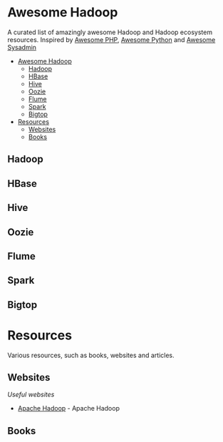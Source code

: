 # Awesome Hadoop

A curated list of amazingly awesome Hadoop and Hadoop ecosystem resources. Inspired by [Awesome PHP](https://github.com/ziadoz/awesome-php), [Awesome Python](https://github.com/vinta/awesome-python) and [Awesome Sysadmin](https://github.com/kahun/awesome-sysadmin)

- [Awesome Hadoop](#awesome-hadoop)
	- [Hadoop](#hadoop)
	- [HBase](#hbase)
	- [Hive](#hive)
	- [Oozie](#oozie)
	- [Flume](#flume)
	- [Spark](#spark)
	- [Bigtop](#bigtop)
- [Resources](#resources)
	- [Websites](#websites)
	- [Books](#books)

## Hadoop

## HBase

## Hive

## Oozie

## Flume

## Spark

## Bigtop

# Resources
Various resources, such as books, websites and articles.

## Websites
*Useful websites*

* [Apache Hadoop](http://hadoop.apache.org/) - Apache Hadoop

## Books
